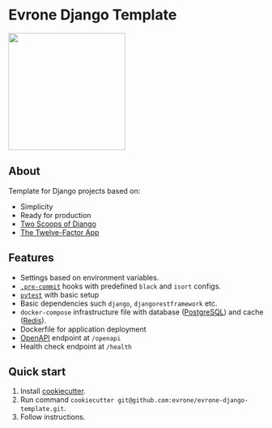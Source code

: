# Evrone Django Template

[<img src="https://evrone.com/logo/evrone-sponsored-logo.png" width=231>](https://evrone.com/?utm_source=evrone-django-template)  


## About
Template for Django projects based on:
- Simplicity
- Ready for production
- [Two Scoops of Django](https://www.feldroy.com/books/two-scoops-of-django-3-x)
- [The Twelve-Factor App](https://12factor.net) 


## Features
- Settings based on environment variables.
- [`.pre-commit`](https://pre-commit.com) hooks with predefined `black` and `isort` configs.
- [`pytest`](https://docs.pytest.org/en/6.2.x/) with basic setup
- Basic dependencies such `django`, `djangorestframework` etc.
- `docker-compose` infrastructure file with database ([PostgreSQL](https://www.postgresql.org)) and cache ([Redis](https://redis.io)).
- Dockerfile for application deployment
- [OpenAPI](https://spec.openapis.org/oas/latest.html) endpoint at `/openapi`
- Health check endpoint at `/health`


## Quick start
1. Install [cookiecutter](https://github.com/cookiecutter/cookiecutter).
2. Run command `cookiecutter git@github.com:evrone/evrone-django-template.git`.
3. Follow instructions.
